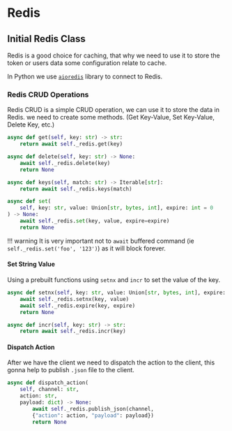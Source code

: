 # Redis

## Initial Redis Class

Redis is a good choice for caching, that why we need to use it to store the token or users data some configuration relate to cache.

In Python we use [`aioredis`](https://aioredis.readthedocs.io/en/stable/) library to connect to Redis.

### Redis CRUD Operations

Redis CRUD is a simple CRUD operation, we can use it to store the data in Redis. we need to create some methods. (Get Key-Value, Set Key-Value, Delete Key, etc.)

```py
async def get(self, key: str) -> str:
    return await self._redis.get(key)
```

```py
async def delete(self, key: str) -> None:
    await self._redis.delete(key)
    return None
```

```py
async def keys(self, match: str) -> Iterable[str]:
    return await self._redis.keys(match)
```

```py
async def set(
    self, key: str, value: Union[str, bytes, int], expire: int = 0
) -> None:
    await self._redis.set(key, value, expire=expire)
    return None
```

!!! warning
    It is very important not to `await` buffered command (ie `self._redis.set('foo', '123')`) as it will block forever.

#### Set String Value

Using a prebuilt functions using `setnx` and `incr` to set the value of the key.

```py
async def setnx(self, key: str, value: Union[str, bytes, int], expire: int) -> None:
    await self._redis.setnx(key, value)
    await self._redis.expire(key, expire)
    return None
```

```py
async def incr(self, key: str) -> str:
    return await self._redis.incr(key)
```

#### Dispatch Action

After we have the client we need to dispatch the action to the client, this gonna help to publish `.json` file to the client.

```py
async def dispatch_action(
    self, channel: str,
    action: str,
    payload: dict) -> None:
        await self._redis.publish_json(channel,
        {"action": action, "payload": payload})
        return None
```
